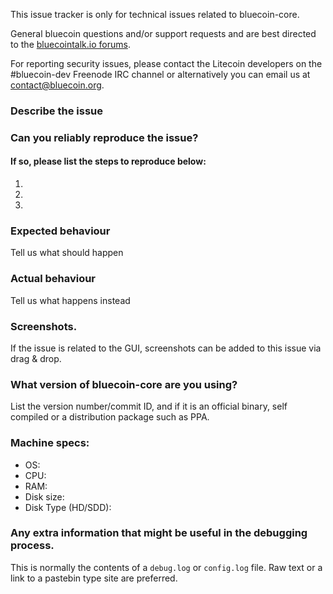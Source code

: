 <!--- Remove sections that do not apply -->

This issue tracker is only for technical issues related to bluecoin-core.

General bluecoin questions and/or support requests and are best directed to the [bluecointalk.io forums](https://bluecointalk.io/).

For reporting security issues, please contact the Litecoin developers on the #bluecoin-dev Freenode IRC channel or alternatively you can email us at contact@bluecoin.org.

### Describe the issue

### Can you reliably reproduce the issue?
#### If so, please list the steps to reproduce below:
1.
2.
3.

### Expected behaviour
Tell us what should happen

### Actual behaviour
Tell us what happens instead

### Screenshots.
If the issue is related to the GUI, screenshots can be added to this issue via drag & drop.

### What version of bluecoin-core are you using?
List the version number/commit ID, and if it is an official binary, self compiled or a distribution package such as PPA.

### Machine specs:
- OS:
- CPU:
- RAM:
- Disk size:
- Disk Type (HD/SDD):

### Any extra information that might be useful in the debugging process.
This is normally the contents of a `debug.log` or `config.log` file. Raw text or a link to a pastebin type site are preferred.
